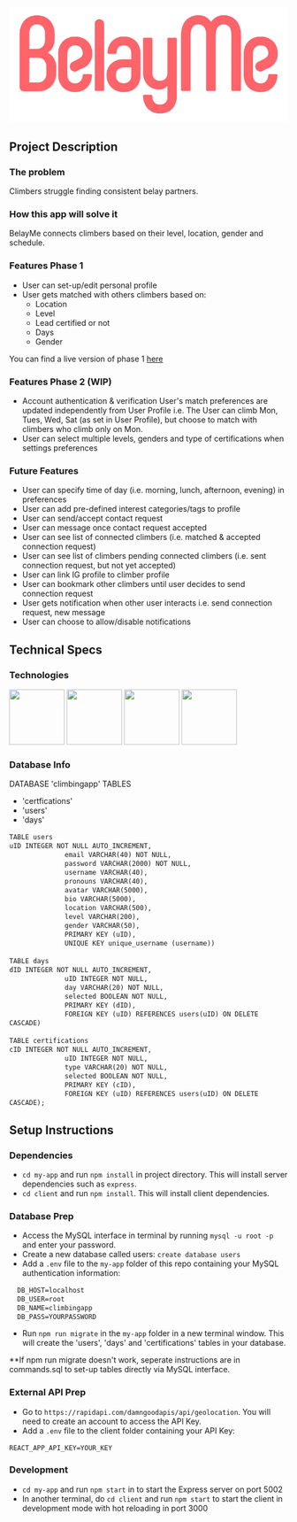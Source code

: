 ![This is an image](./my-app/client/src/images/logo.png)

## Project Description

### **The problem**

Climbers struggle finding consistent belay partners.

### **How this app will solve it**

BelayMe connects climbers based on their level, location, gender and schedule.

### **Features Phase 1**

- User can set-up/edit personal profile
- User gets matched with others climbers based on:
  - Location
  - Level
  - Lead certified or not
  - Days
  - Gender

You can find a live version of phase 1 [here](https://climbingapp.herokuapp.com/)

### **Features Phase 2 (WIP)**

- Account authentication & verification
 User's match preferences are updated independently from User Profile i.e. The User can climb Mon, Tues, Wed, Sat (as set in User Profile), but choose to match with climbers who climb only on Mon.
- User can select multiple levels, genders and type of certifications when settings preferences
### **Future Features**
- User can specify time of day  (i.e. morning, lunch, afternoon, evening) in preferences
- User can add pre-defined interest categories/tags to profile
- User can send/accept contact request
- User can message once contact request accepted
- User can see list of connected climbers (i.e. matched & accepted connection request)
- User can see list of climbers pending connected climbers (i.e. sent connection request, but not yet accepted)
- User can link IG profile to climber profile
- User can bookmark other climbers until user decides to send connection request
- User gets notification when other user interacts i.e. send connection request, new message
- User can choose to allow/disable notifications

## **Technical Specs**

### **Technologies**

<div>
<img src="https://user-images.githubusercontent.com/112541602/232573123-dff2da70-5fc5-4eab-8f55-7c68d8f39d43.svg" data-canonical-src="https://user-images.githubusercontent.com/112541602/232573123-dff2da70-5fc5-4eab-8f55-7c68d8f39d43.svg" width="100" height="100" />
<img src="https://user-images.githubusercontent.com/112541602/232573207-ee03e4c9-8cce-4920-a836-7f623effe1e5.svg" data-canonical-src="https://user-images.githubusercontent.com/112541602/232573207-ee03e4c9-8cce-4920-a836-7f623effe1e5.svg" width="100" height="100" />
<img src="https://user-images.githubusercontent.com/112541602/232573216-bb1b3fb5-a672-4294-b46b-fab6d355e690.svg" data-canonical-src="https://user-images.githubusercontent.com/112541602/232573216-bb1b3fb5-a672-4294-b46b-fab6d355e690.svg" width="100" height="100" />
<img src="https://user-images.githubusercontent.com/112541602/232575770-ad11233c-5d12-4119-84c3-9c0eb7b6fb24.svg" data-canonical-src="https://user-images.githubusercontent.com/112541602/232575770-ad11233c-5d12-4119-84c3-9c0eb7b6fb24.svg" width="100" height="100" />
</div> 

### Database Info

DATABASE 'climbingapp'
TABLES 
- 'certfications'
- 'users'
- 'days'

```
TABLE users
uID INTEGER NOT NULL AUTO_INCREMENT,
              email VARCHAR(40) NOT NULL,
              password VARCHAR(2000) NOT NULL,
              username VARCHAR(40),
              pronouns VARCHAR(40),
              avatar VARCHAR(5000),
              bio VARCHAR(5000),
              location VARCHAR(500),
              level VARCHAR(200),
              gender VARCHAR(50),
              PRIMARY KEY (uID),
              UNIQUE KEY unique_username (username))

TABLE days
dID INTEGER NOT NULL AUTO_INCREMENT,
              uID INTEGER NOT NULL,
              day VARCHAR(20) NOT NULL,
              selected BOOLEAN NOT NULL,
              PRIMARY KEY (dID),
              FOREIGN KEY (uID) REFERENCES users(uID) ON DELETE CASCADE)

TABLE certifications
cID INTEGER NOT NULL AUTO_INCREMENT,
              uID INTEGER NOT NULL,
              type VARCHAR(20) NOT NULL,
              selected BOOLEAN NOT NULL,
              PRIMARY KEY (cID),
              FOREIGN KEY (uID) REFERENCES users(uID) ON DELETE CASCADE);
```

## **Setup Instructions**

### Dependencies

- `cd my-app` and run `npm install` in project directory. This will install server dependencies such as `express`.
- `cd client` and run `npm install`. This will install client dependencies.

### Database Prep

- Access the MySQL interface in terminal by running `mysql -u root -p` and enter your password.
- Create a new database called users: `create database users`
- Add a `.env` file to the `my-app` folder of this repo containing your MySQL authentication information:

```
  DB_HOST=localhost
  DB_USER=root
  DB_NAME=climbingapp
  DB_PASS=YOURPASSWORD
```

- Run `npm run migrate` in the `my-app` folder in a new terminal window. This will create the 'users', 'days' and 'certifications' tables in your database.

**If npm run migrate doesn't work, seperate instructions are in commands.sql to set-up tables directly via MySQL interface.

### External API Prep

- Go to `https://rapidapi.com/damngoodapis/api/geolocation`. You will need to create an account to access the API Key.
- Add a `.env` file to the client folder containing your API Key:

```
REACT_APP_API_KEY=YOUR_KEY
```

### Development

- `cd my-app` and run `npm start` in to start the Express server on port 5002
- In another terminal, do `cd client` and run `npm start` to start the client in development mode with hot reloading in port 3000

